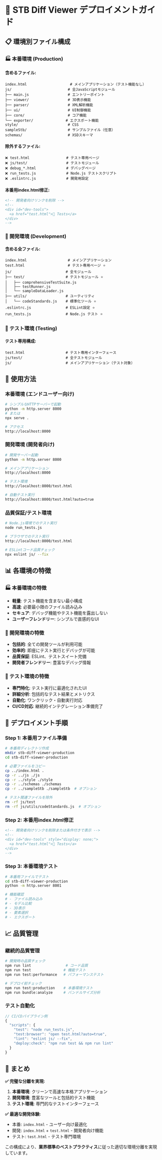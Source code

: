 # 🚀 STB Diff Viewer デプロイメントガイド

## 📋 環境別ファイル構成

### 🏭 **本番環境 (Production)**

#### **含めるファイル:**
```
index.html                    # メインアプリケーション（テスト機能なし）
js/                          # 全JavaScriptモジュール
├── main.js                  # エントリーポイント
├── viewer/                  # 3D表示機能
├── parser/                  # XML解析機能
├── ui/                      # UI制御機能
├── core/                    # コア機能
└── exporter/               # エクスポート機能
style/                       # CSS
sampleStb/                   # サンプルファイル（任意）
schemas/                     # XSDスキーマ
```

#### **除外するファイル:**
```
❌ test.html                 # テスト専用ページ
❌ js/test/                  # テストモジュール
❌ debug_*.html              # デバッグページ
❌ run_tests.js              # Node.js テストスクリプト
❌ .eslintrc.js              # 開発用設定
```

#### **本番用index.html修正:**
```html
<!-- 開発者向けリンクを削除 -->
<!-- 
<div id="dev-tools">
  <a href="test.html">🧪 Tests</a>
</div>
-->
```

### 🔧 **開発環境 (Development)**

#### **含める全ファイル:**
```
index.html                   # メインアプリケーション
test.html                    # テスト専用ページ ⭐
js/                         # 全モジュール
├── test/                   # テストモジュール ⭐
│   ├── comprehensiveTestSuite.js
│   ├── testRunner.js
│   └── sampleDataLoader.js
├── utils/                  # ユーティリティ
│   └── codeStandards.js    # 標準化ツール ⭐
.eslintrc.js                # ESLint設定 ⭐
run_tests.js                # Node.js テスト ⭐
```

### 🧪 **テスト環境 (Testing)**

#### **テスト専用構成:**
```
test.html                   # テスト専用インターフェース
js/test/                    # 全テストモジュール
js/                         # メインアプリケーション（テスト対象）
```

## 🎯 使用方法

### **本番環境 (エンドユーザー向け)**
```bash
# シンプルなHTTPサーバーで起動
python -m http.server 8000
# または
npx serve .

# アクセス
http://localhost:8000
```

### **開発環境 (開発者向け)**
```bash
# 開発サーバー起動
python -m http.server 8000

# メインアプリケーション
http://localhost:8000

# テスト環境
http://localhost:8000/test.html

# 自動テスト実行
http://localhost:8000/test.html?auto=true
```

### **品質保証/テスト環境**
```bash
# Node.js環境でのテスト実行
node run_tests.js

# ブラウザでのテスト実行
http://localhost:8000/test.html

# ESLintコード品質チェック
npx eslint js/ --fix
```

## 📊 各環境の特徴

### 🏭 **本番環境の特徴**
- **軽量**: テスト機能を含まない最小構成
- **高速**: 必要最小限のファイル読み込み
- **セキュア**: デバッグ機能やテスト機能を露出しない
- **ユーザーフレンドリー**: シンプルで直感的なUI

### 🔧 **開発環境の特徴**
- **包括的**: 全ての開発ツールが利用可能
- **効率的**: 即座にテスト実行とデバッグが可能
- **品質保証**: ESLint、テストスイート完備
- **開発者フレンドリー**: 豊富なデバッグ情報

### 🧪 **テスト環境の特徴**
- **専門特化**: テスト実行に最適化されたUI
- **詳細分析**: 包括的なテスト結果とメトリクス
- **自動化**: ワンクリック・自動実行対応
- **CI/CD対応**: 継続的インテグレーション準備完了

## 🔧 デプロイメント手順

### **Step 1: 本番用ファイル準備**
```bash
# 本番用ディレクトリ作成
mkdir stb-diff-viewer-production
cd stb-diff-viewer-production

# 必要ファイルをコピー
cp ../index.html .
cp -r ../js ./js
cp -r ../style ./style
cp -r ../schemas ./schemas
cp -r ../sampleStb ./sampleStb  # オプション

# テスト関連ファイルを除外
rm -rf js/test
rm -rf js/utils/codeStandards.js  # オプション
```

### **Step 2: 本番用index.html修正**
```html
<!-- 開発者向けリンクを削除または条件付きで表示 -->
<!-- 
<div id="dev-tools" style="display: none;">
  <a href="test.html">🧪 Tests</a>
</div>
-->
```

### **Step 3: 本番環境テスト**
```bash
# 本番用ファイルでテスト
cd stb-diff-viewer-production
python -m http.server 8001

# 機能確認
# - ファイル読み込み
# - モデル比較
# - 3D表示
# - 要素選択
# - エクスポート
```

## 📈 品質管理

### **継続的品質管理**
```bash
# 開発時の品質チェック
npm run lint                # コード品質
npm run test               # 機能テスト
npm run test:performance   # パフォーマンステスト

# デプロイ前チェック
npm run test:production    # 本番環境テスト
npm run bundle:analyze     # バンドルサイズ分析
```

### **テスト自動化**
```javascript
// CI/CDパイプライン例
{
  "scripts": {
    "test": "node run_tests.js",
    "test:browser": "open test.html?auto=true",
    "lint": "eslint js/ --fix",
    "deploy:check": "npm run test && npm run lint"
  }
}
```

## 🎉 まとめ

**✅ 完璧な分離を実現:**

1. **本番環境**: クリーンで高速な本格アプリケーション
2. **開発環境**: 豊富なツールと包括的テスト機能
3. **テスト環境**: 専門的なテストインターフェース

**✅ 最適な開発体験:**
- 本番: `index.html` - ユーザー向け最適化
- 開発: `index.html` + `test.html` - 開発者向け機能
- テスト: `test.html` - テスト専門環境

この構成により、**業界標準のベストプラクティス**に従った適切な環境分離を実現しています。